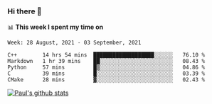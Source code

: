 ### Hi there 👋

📊 **This week I spent my time on**
<!--START_SECTION:waka-->
```text
Week: 28 August, 2021 - 03 September, 2021

C++        14 hrs 54 mins  ███████████████████░░░░░░   76.10 % 
Markdown   1 hr 39 mins    ██░░░░░░░░░░░░░░░░░░░░░░░   08.43 % 
Python     57 mins         █▒░░░░░░░░░░░░░░░░░░░░░░░   04.86 % 
C          39 mins         █░░░░░░░░░░░░░░░░░░░░░░░░   03.39 % 
CMake      28 mins         ▓░░░░░░░░░░░░░░░░░░░░░░░░   02.43 % 
```
<!--END_SECTION:waka-->


[![Paul's github stats](https://github-readme-stats.vercel.app/api?username=mickeyouyou&theme=dracula&show_icons=true)](https://github.com/anuraghazra/github-readme-stats)
